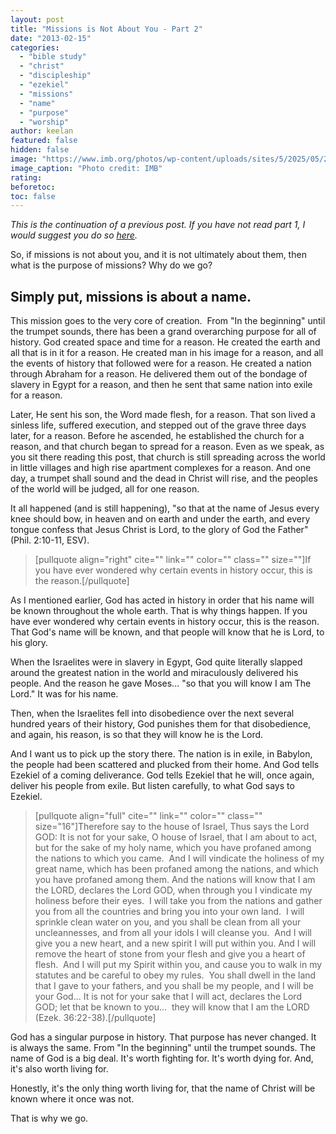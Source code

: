 ```yaml
---
layout: post
title: "Missions is Not About You - Part 2"
date: "2013-02-15"
categories: 
  - "bible study"
  - "christ"
  - "discipleship"
  - "ezekiel"
  - "missions"
  - "name"
  - "purpose"
  - "worship"
author: keelan
featured: false
hidden: false
image: "https://www.imb.org/photos/wp-content/uploads/sites/5/2025/05/2010216snl1460-1024x681.jpg"
image_caption: "Photo credit: IMB"
rating:
beforetoc:
toc: false
---
```


_This is the continuation of a previous post. If you have not read part 1, I would suggest you do so [here](http://blog.keelancook.com/2013/02/missions-is-not-about-you-part-1.html)._

So, if missions is not about you, and it is not ultimately about them, then what is the purpose of missions? Why do we go?

## Simply put, missions is about a name.

This mission goes to the very core of creation.  From "In the beginning" until the trumpet sounds, there has been a grand overarching purpose for all of history. God created space and time for a reason. He created the earth and all that is in it for a reason. He created man in his image for a reason, and all the events of history that followed were for a reason. He created a nation through Abraham for a reason. He delivered them out of the bondage of slavery in Egypt for a reason, and then he sent that same nation into exile for a reason.

Later, He sent his son, the Word made flesh, for a reason. That son lived a sinless life, suffered execution, and stepped out of the grave three days later, for a reason. Before he ascended, he established the church for a reason, and that church began to spread for a reason. Even as we speak, as you sit there reading this post, that church is still spreading across the world in little villages and high rise apartment complexes for a reason. And one day, a trumpet shall sound and the dead in Christ will rise, and the peoples of the world will be judged, all for one reason.

It all happened (and is still happening), "so that at the name of Jesus every knee should bow, in heaven and on earth and under the earth, and every tongue confess that Jesus Christ is Lord, to the glory of God the Father" (Phil. 2:10-11, ESV).

> \[pullquote align="right" cite="" link="" color="" class="" size=""\]If you have ever wondered why certain events in history occur, this is the reason.\[/pullquote\]

As I mentioned earlier, God has acted in history in order that his name will be known throughout the whole earth. That is why things happen. If you have ever wondered why certain events in history occur, this is the reason. That God's name will be known, and that people will know that he is Lord, to his glory.

When the Israelites were in slavery in Egypt, God quite literally slapped around the greatest nation in the world and miraculously delivered his people. And the reason he gave Moses... "so that you will know I am The Lord." It was for his name.

Then, when the Israelites fell into disobedience over the next several hundred years of their history, God punishes them for that disobedience, and again, his reason, is so that they will know he is the Lord.

And I want us to pick up the story there. The nation is in exile, in Babylon, the people had been scattered and plucked from their home. And God tells Ezekiel of a coming deliverance. God tells Ezekiel that he will, once again, deliver his people from exile. But listen carefully, to what God says to Ezekiel.

> \[pullquote align="full" cite="" link="" color="" class="" size="16"\]Therefore say to the house of Israel, Thus says the Lord GOD: It is not for your sake, O house of Israel, that I am about to act, but for the sake of my holy name, which you have profaned among the nations to which you came.  And I will vindicate the holiness of my great name, which has been profaned among the nations, and which you have profaned among them. And the nations will know that I am the LORD, declares the Lord GOD, when through you I vindicate my holiness before their eyes.  I will take you from the nations and gather you from all the countries and bring you into your own land.  I will sprinkle clean water on you, and you shall be clean from all your uncleannesses, and from all your idols I will cleanse you.  And I will give you a new heart, and a new spirit I will put within you. And I will remove the heart of stone from your flesh and give you a heart of flesh.  And I will put my Spirit within you, and cause you to walk in my statutes and be careful to obey my rules.  You shall dwell in the land that I gave to your fathers, and you shall be my people, and I will be your God... It is not for your sake that I will act, declares the Lord GOD; let that be known to you...  they will know that I am the LORD (Ezek. 36:22-38).\[/pullquote\]

God has a singular purpose in history. That purpose has never changed. It is always the same. From "In the beginning" until the trumpet sounds. The name of God is a big deal. It's worth fighting for. It's worth dying for. And, it's also worth living for.

Honestly, it's the only thing worth living for, that the name of Christ will be known where it once was not.

That is why we go.
